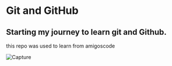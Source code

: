 # Git and GitHub
## Starting my journey to learn git and Github.
this repo was used to learn from amigoscode

![Capture](https://user-images.githubusercontent.com/121155302/217534326-c6f9c4e7-3785-4da2-b8df-781a2ef44cca.JPG)

